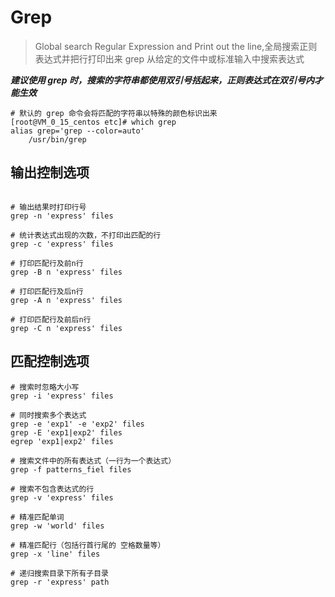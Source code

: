 # Grep

> Global search Regular Expression and Print out the line,全局搜索正则表达式并把行打印出来
> grep 从给定的文件中或标准输入中搜索表达式

***建议使用 grep 时，搜索的字符串都使用双引号括起来，正则表达式在双引号内才能生效***

```shell
# 默认的 grep 命令会将匹配的字符串以特殊的颜色标识出来
[root@VM_0_15_centos etc]# which grep
alias grep='grep --color=auto'
    /usr/bin/grep
```

## 输出控制选项

```shell

# 输出结果时打印行号
grep -n 'express' files

# 统计表达式出现的次数，不打印出匹配的行
grep -c 'express' files

# 打印匹配行及前n行
grep -B n 'express' files

# 打印匹配行及后n行
grep -A n 'express' files

# 打印匹配行及前后n行
grep -C n 'express' files

```

## 匹配控制选项

```shell
# 搜索时忽略大小写
grep -i 'express' files

# 同时搜索多个表达式
grep -e 'exp1' -e 'exp2' files
grep -E 'exp1|exp2' files
egrep 'exp1|exp2' files

# 搜索文件中的所有表达式（一行为一个表达式）
grep -f patterns_fiel files

# 搜索不包含表达式的行
grep -v 'express' files

# 精准匹配单词
grep -w 'world' files

# 精准匹配行（包括行首行尾的 空格数量等）
grep -x 'line' files

# 递归搜索目录下所有子目录
grep -r 'express' path

```
